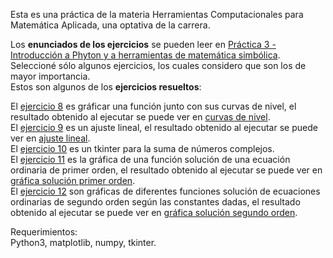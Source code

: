 Esta es una práctica de la materia Herramientas Computacionales para Matemática Aplicada, una optativa de la carrera.

Los **enunciados de los ejercicios** se pueden leer en [Práctica 3 - Introducción a Phyton y a herramientas de matemática simbólica](https://github.com/LautaroOchotorena/Graficos-en-Python/blob/main/Pr%C3%A1ctica%203%20-%20Introducci%C3%B3n%20a%20Phyton%20y%20a%20herramientas%20de%20matem%C3%A1tica%20simb%C3%B3lica.pdf).<br>
Seleccioné sólo algunos ejercicios, los cuales considero que son los de mayor importancia.<br>
Estos son algunos de los **ejercicios resueltos**:

El [ejercicio 8](https://github.com/LautaroOchotorena/Graficos-en-Python/blob/main/Ejercicio8.py) es gráficar una función junto con sus curvas de nivel, el resultado obtenido al ejecutar se puede ver en [curvas de nivel](https://github.com/LautaroOchotorena/Graficos-en-Python/blob/main/Ejercicio8.png).<br>
El [ejercicio 9](https://github.com/LautaroOchotorena/Graficos-en-Python/blob/main/Ejercicio9.py) es un ajuste lineal, el resultado obtenido al ejecutar se puede ver en [ajuste lineal](https://github.com/LautaroOchotorena/Graficos-en-Python/blob/main/Ejerciicio%209%20-%20Ajuste_lineal.png).<br>
El [ejercicio 10](https://github.com/LautaroOchotorena/Graficos-en-Python/blob/main/Ejercicio10.py) es un tkinter para la suma de números complejos.<br>
El [ejercicio 11](https://github.com/LautaroOchotorena/Graficos-en-Python/blob/main/Ejercicio11.py) es la gráfica de una función solución de una ecuación ordinaria de primer orden, el resultado obtenido al ejecutar se puede ver en [gráfica solución primer orden](https://github.com/LautaroOchotorena/Graficos-en-Python/blob/main/Ejercicio11.png).<br>
El [ejercicio 12](https://github.com/LautaroOchotorena/Graficos-en-Python/blob/main/Ejercicio12.py) son gráficas de diferentes funciones solución de ecuaciones ordinarias de segundo orden según las constantes dadas, el resultado obtenido al ejecutar se puede ver en [gráfica solución segundo orden](https://github.com/LautaroOchotorena/Graficos-en-Python/blob/main/Ejercicio12.png).<br>

Requerimientos:<br>
Python3, matplotlib, numpy, tkinter.
